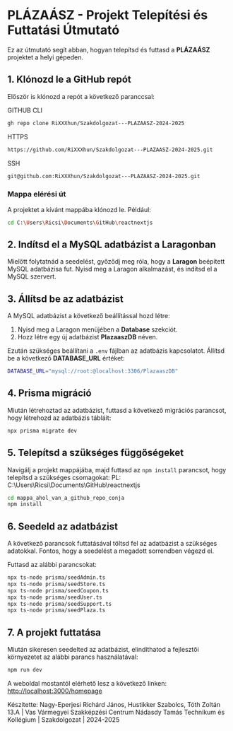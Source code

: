 
# PLÁZAÁSZ - Projekt Telepítési és Futtatási Útmutató

Ez az útmutató segít abban, hogyan telepítsd és futtasd a **PLÁZAÁSZ** projektet a helyi gépeden.

## 1. Klónozd le a GitHub repót

Először is klónozd a repót a következő paranccsal:

GITHUB CLI
```bash
gh repo clone RiXXXhun/Szakdolgozat---PLAZAASZ-2024-2025
```

HTTPS
```bash
https://github.com/RiXXXhun/Szakdolgozat---PLAZAASZ-2024-2025.git
```

SSH
```bash
git@github.com:RiXXXhun/Szakdolgozat---PLAZAASZ-2024-2025.git
```

### Mappa elérési út

A projektet a kívánt mappába klónozd le. Például:

```bash
cd C:\Users\Ricsi\Documents\GitHub\reactnextjs
```

## 2. Indítsd el a MySQL adatbázist a Laragonban

Mielőtt folytatnád a seedelést, győződj meg róla, hogy a **Laragon** beépített MySQL adatbázisa fut. Nyisd meg a Laragon alkalmazást, és indítsd el a MySQL szervert.

## 3. Állítsd be az adatbázist

A MySQL adatbázist a következő beállítással hozd létre:

1. Nyisd meg a Laragon menüjében a **Database** szekciót.
2. Hozz létre egy új adatbázist **PlazaaszDB** néven.

Ezután szükséges beállítani a `.env` fájlban az adatbázis kapcsolatot. Állítsd be a következő **DATABASE_URL** értéket:

```bash
DATABASE_URL="mysql://root:@localhost:3306/PlazaaszDB"
```

## 4. Prisma migráció

Miután létrehoztad az adatbázist, futtasd a következő migrációs parancsot, hogy létrehozd az adatbázis tábláit:

```bash
npx prisma migrate dev
```

## 5. Telepítsd a szükséges függőségeket

Navigálj a projekt mappájába, majd futtasd az `npm install` parancsot, hogy telepítsd a szükséges csomagokat:
PL: C:\Users\Ricsi\Documents\GitHub\reactnextjs

```bash
cd mappa_ahol_van_a_github_repo_conja 
npm install
```

## 6. Seedeld az adatbázist

A következő parancsok futtatásával töltsd fel az adatbázist a szükséges adatokkal. Fontos, hogy a seedelést a megadott sorrendben végezd el.

Futtasd az alábbi parancsokat:

```bash
npx ts-node prisma/seedAdmin.ts
npx ts-node prisma/seedStore.ts
npx ts-node prisma/seedCoupon.ts
npx ts-node prisma/seedUser.ts
npx ts-node prisma/seedSupport.ts
npx ts-node prisma/seedPlaza.ts
```

## 7. A projekt futtatása

Miután sikeresen seedelted az adatbázist, elindíthatod a fejlesztői környezetet az alábbi parancs használatával:

```bash
npm run dev
```

A weboldal mostantól elérhető lesz a következő linken: [http://localhost:3000/homepage](http://localhost:3000/homepage)

Készítette: Nagy-Eperjesi Richárd János, Hustikker Szabolcs, Tóth Zoltán 13.A | Vas Vármegyei Szakképzési Centrum Nádasdy Tamás Technikum és Kollégium | Szakdolgozat | 2024-2025
